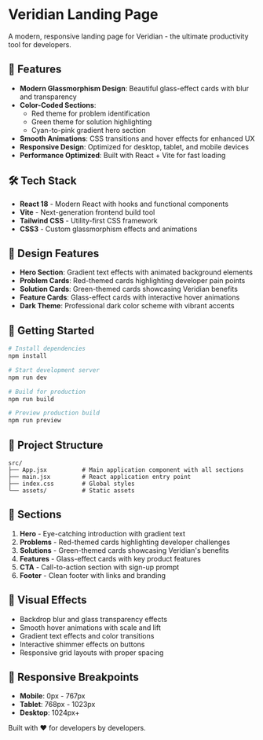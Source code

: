 # Veridian Landing Page

A modern, responsive landing page for Veridian - the ultimate productivity tool for developers.

## 🚀 Features

- **Modern Glassmorphism Design**: Beautiful glass-effect cards with blur and transparency
- **Color-Coded Sections**: 
  - Red theme for problem identification
  - Green theme for solution highlighting
  - Cyan-to-pink gradient hero section
- **Smooth Animations**: CSS transitions and hover effects for enhanced UX
- **Responsive Design**: Optimized for desktop, tablet, and mobile devices
- **Performance Optimized**: Built with React + Vite for fast loading

## 🛠️ Tech Stack

- **React 18** - Modern React with hooks and functional components
- **Vite** - Next-generation frontend build tool
- **Tailwind CSS** - Utility-first CSS framework
- **CSS3** - Custom glassmorphism effects and animations

## 🎨 Design Features

- **Hero Section**: Gradient text effects with animated background elements
- **Problem Cards**: Red-themed cards highlighting developer pain points
- **Solution Cards**: Green-themed cards showcasing Veridian benefits
- **Feature Cards**: Glass-effect cards with interactive hover animations
- **Dark Theme**: Professional dark color scheme with vibrant accents

## 🚀 Getting Started

```bash
# Install dependencies
npm install

# Start development server
npm run dev

# Build for production
npm run build

# Preview production build
npm run preview
```

## 📁 Project Structure

```
src/
├── App.jsx          # Main application component with all sections
├── main.jsx         # React application entry point
├── index.css        # Global styles
└── assets/          # Static assets
```

## 🎯 Sections

1. **Hero** - Eye-catching introduction with gradient text
2. **Problems** - Red-themed cards highlighting developer challenges  
3. **Solutions** - Green-themed cards showcasing Veridian's benefits
4. **Features** - Glass-effect cards with key product features
5. **CTA** - Call-to-action section with sign-up prompt
6. **Footer** - Clean footer with links and branding

## 🌟 Visual Effects

- Backdrop blur and glass transparency effects
- Smooth hover animations with scale and lift
- Gradient text effects and color transitions
- Interactive shimmer effects on buttons
- Responsive grid layouts with proper spacing

## 📱 Responsive Breakpoints

- **Mobile**: 0px - 767px
- **Tablet**: 768px - 1023px  
- **Desktop**: 1024px+

Built with ❤️ for developers by developers.
